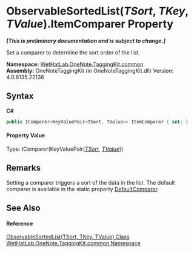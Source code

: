 # ObservableSortedList(*TSort*, *TKey*, *TValue*).ItemComparer Property 
 _**\[This is preliminary documentation and is subject to change.\]**_

Set a comparer to determine the sort order of the list.

**Namespace:**&nbsp;<a href="bcdbab9c-63d1-48a4-6937-af53fb8d9a55.md">WetHatLab.OneNote.TaggingKit.common</a><br />**Assembly:**&nbsp;OneNoteTaggingKit (in OneNoteTaggingKit.dll) Version: 4.0.8135.22136

## Syntax

**C#**<br />
``` C#
public IComparer<KeyValuePair<TSort, TValue>> ItemComparer { set; }
```


#### Property Value
Type: IComparer(KeyValuePair(<a href="89870249-f56d-ac32-0b8d-d26e5712ecac.md">*TSort*</a>, <a href="89870249-f56d-ac32-0b8d-d26e5712ecac.md">*TValue*</a>))

## Remarks
Setting a comparer triggers a sort of the data in the list. The default comparer is available in the static property <a href="8afc2d7b-d919-08a0-5724-1fea1e0acbb1.md">DefaultComparer</a>.

## See Also


#### Reference
<a href="89870249-f56d-ac32-0b8d-d26e5712ecac.md">ObservableSortedList(TSort, TKey, TValue) Class</a><br /><a href="bcdbab9c-63d1-48a4-6937-af53fb8d9a55.md">WetHatLab.OneNote.TaggingKit.common Namespace</a><br />